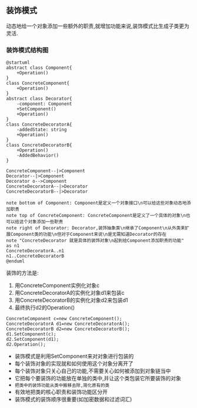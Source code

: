 ## 装饰模式
动态地给一个对象添加一些额外的职责,就增加功能来说,装饰模式比生成子类更为灵活.

### 装饰模式结构图
```uml
@startuml
abstract class Component{
    +Operation()
}
class ConcreteComponent{
    +Operation()
}
abstract class Decorator{
    -component: Component
    +SetComponent()
    +Operation()
}
class ConcreteDecoratorA{
    -addedState: string
    +Operation()
}
class ConcreteDecoratorB{
    +Operation()
    -AddedBehavior()
}

ConcreteComponent--|>Component
Decorator--|>Component
Decorator o-->Component
ConcreteDecoratorA--|>Decorator
ConcreteDecoratorB--|>Decorator

note bottom of Component: Component是定义一个对象接口\n可以给这些对象动态地添加职责
note top of ConcreteComponent: ConcreteComponent是定义了一个具体的对象\n也可以给这个对象添加一些职责
note right of Decorator: Decorator,装饰抽象类\n继承了Component\n从外类来扩展Component类的功能\n但对于Component来说\n是无需知道Decorator的存在
note "ConcreteDecorator 就是具体的装饰对象\n起到给Component添加职责的功能" as n1
ConcreteDecoratorA..n1
n1..ConcreteDecoratorB
@enduml
```

装饰的方法是:
1. 用ConcreteComponent实例化对象c
2. 用ConcreteDecoratorA的实例化对象d1来包装c
3. 用ConcreteDecoratorB的实例化对象d2来包装d1
4. 最终执行d2的Operation()

~~~
ConcreteComponent c=new ConcreteComponent();
ConcreteDecoratorA d1=new ConcreteDecoratorA();
ConcreteDecoratorB d2=new ConcreteDecoratorB();
d1.SetComponent(c);
d2.SetComponent(d1);
d2.Operation();
~~~

- 装饰模式是利用SetComponent来对对象进行包装的
- 每个装饰对象的实现就和如何使用这个对象分离开了
- 每个装饰对象只关心自己的功能,不需要关心如何被添加到对象链当中
- 它把每个要装饰的功能放在单独的类中,并让这个类包装它所要装饰的对象
- `把类中的装饰功能从类中搬移去除,简化原有的类`
- 有效地把类的核心职责和装饰功能区分开
- 装饰模式的装饰顺序很重要(如加密数据和过滤词汇)


